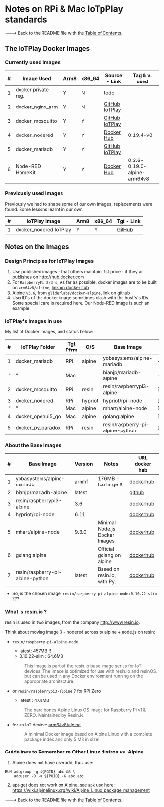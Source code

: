 # Notes on RPi & Mac IoTpPlay standards

---> Back to the README file with the [Table of Contents](../README.md).



## The IoTPlay Docker Images

### Currently used Images
|#| Image Used                  |Arm8|x86_64| Source - Link                                                            | Tag & v. used               |
|-|-----------------------------|----|----- |--------------------------------------------------------------------------|-----------------------------|
|1| docker private reg.         | Y  |  N   | todo                                                                     |
|2| docker_nginx_arm            | Y  |  N   | [GitHub IoTPlay](https://github.com/IoTPlay/docker_nginx_arm)            |
|3| docker_mosquitto            | Y  |  Y   | [GitHub IoTPlay](https://github.com/IoTPlay/docker_mosquitto)            |
|4| docker_nodered              | Y  |  Y   | [Docker Hub](https://hub.docker.com/r/nodered/node-red-docker/tags/)     | 0.19.4-v8                   |
|5| docker_mariadb              | Y  |  Y   | [GitHub IoTPlay](https://github.com/IoTPlay/docker-mariadb-alpine)       |
|6| Node-RED HomeKit            | Y  |  Y   | [Docker Hub](https://hub.docker.com/r/raymondmm/node-red-homekit/tags/)  | 0.3.6-0.19.0-alpine-arm64v8 |

### Previously used Images

Previously we had to shape some of our own images, replacements were found. Some lessons learnt in our own.

|#| IoTPlay Image       |Arm8|x86_64| Tgt - Link
|-|----------------------------|----|------|-----------------
|1| docker_nodered IoTPlay     | Y  |  Y   | [GitHub](https://github.com/IoTPlay/docker_nodered)


## Notes on the Images

### Design Principles for IoTPlay Images

1. Use published images - that others maintain. 1st price - if they ar publishes on http://hub.docker.com
2. For `RaspberryPi 2/3's`, As far as possible, docker images are to be built on `arm64v8/alpine`, [link on docker hub](https://hub.docker.com/r/arm64v8/alpine/)
3. Alpine `v3.6`, from `gliderlabs/docker-alpine`, link on [github](https://github.com/gliderlabs/docker-alpine)
4. UserID's of the docker image sometimes clash with the host's's IDs. Some special care is required here. Our Node-RED image is such an example.

### IoTPlay's Images in use
My list of Docker Images, and status below:

|#|IoTPlay Folder    |Tgt Pfrm | O/S   | Base Image                     |Dockerfile           |Status
|-:|---------------- |---------| ----- | -------------------------------|---------------------|------
|1|docker_mariadb    |RPi      |alpine |yobasystems/alpine-mariadb      |--none--             |Prod
|"| "                |Mac      |       |bianjp/mariadb-alpine           |--none--             |Dev
|2|docker_mosquitto  |RPi      |resin  |resin/raspberrypi3-alpine       |Dockerfile_resinPi3  |Prod
|3|docker_nodered    |RPi      |hypriot|hypriot/rpi-node                |Dockerfile_hypriot611|Prod
|"| "                |Mac      |alpine |mhart/alpine-node               |Dockerfile_MacAlpine |Dev
|4|docker_openui5_go |Mac      |alpine |golang:alpine                   |Dockerfile_openui5   |Dev
|5|docker_py_paradox |RPi      |resin  |resin/raspberry-pi-alpine-python|Dockerfile_py_paradox|Test

### About the Base Images

|#| Base Image                      |Version| Notes                       | URL docker hub
|-:|--------------------------------|-------|-----------------------------|-------------
|1|yobasystems/alpine-mariadb       |armhf  | 176MB - too large !!        |[dockerhub](https://hub.docker.com/r/bianjp/mariadb-alpine/)
|2|bianjp/mariadb-alpine            |latest |                             |[github](https://github.com/bianjp/docker-mariadb-alpine)
|3|resin/raspberrypi3-alpine        |3.6    |                             |[dockerhub](https://hub.docker.com/r/resin/raspberrypi3-alpine/)
|4|hypriot/rpi-node                 |6.11   |                             |[dockerhub](https://hub.docker.com/r/hypriot/rpi-node/)
|5|mhart/alpine-node                |9.3.0  |Minimal Node.js Docker Images|[dockerhub](https://hub.docker.com/r/mhart/alpine-node/)
|6|golang:alpine                    |       |Official golang on alpine    |[dockerhub](https://hub.docker.com/_/golang/)
|7|resin/raspberry-pi-alpine-python |latest |Based on resin.io, with Py.  |[dockerhub](https://hub.docker.com/r/resin/raspberry-pi-alpine-python/)


- So, is the chosen image: `resin/raspberry-pi-alpine-node:0.10.22-slim` ???

### What is resin.io ?

resin is used in two images, from the company http://www.resin.io.

Think about moving image 3 - nodered across to alpine + node.js on resin:

- `resin/raspberry-pi-alpine-node`  
  - latest: 457MB !!
  - 0.10.22-slim : 64.6MB

  > This image is part of the resin.io base image series for IoT devices. The image is optimized for use with resin.io and resinOS, but can be used in any Docker environment running on the appropriate architecture.  


- or `resin/raspberrypi3-alpine` ?  for RPi Zero
  - latest : 47.8MB    

  > The bare bones Alpine Linux OS image for Raspberry Pi v1 & ZERO. Maintained by Resin.io.

- for an IoT device: [arm64v8/alpine](https://hub.docker.com/r/arm64v8/alpine/)
  > A minimal Docker image based on Alpine Linux with a complete package index and only 5 MB in size!

### Guidelines to Remember re Other Linux distros vs. Alpine.

1. Alpine does not have useradd, thus use:

```
RUN addgroup -g ${PGID} abc && \
    adduser -D -u ${PUID} -G abc abc

```
2. apt-get does not work on Alpine, see `apk` use here: https://wiki.alpinelinux.org/wiki/Alpine_Linux_package_management


---> Back to the README file with the [Table of Contents](../README.md).

